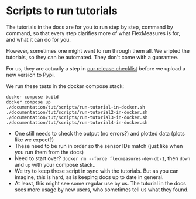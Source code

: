 # Scripts to run tutorials

The tutorials in the docs are for you to run step by step, command by command,
so that every step clarifies more of what FlexMeasures is for, and what it can do for you.

However, sometimes one might want to run through them all.
We sripted the tutorials, so they can be automated. They don't come with a guarantee.

For us, they are actually a step in [our release checklist](https://github.com/FlexMeasures/tsc/blob/main/RELEASE.md) before we upload a new version to Pypi.

We run these tests in the docker compose stack:

    docker compose build
    docker compose up
    ./documentation/tut/scripts/run-tutorial-in-docker.sh
    ./documentation/tut/scripts/run-tutorial2-in-docker.sh
    ./documentation/tut/scripts/run-tutorial3-in-docker.sh
    ./documentation/tut/scripts/run-tutorial4-in-docker.sh

- One still needs to check the output (no errors?) and plotted data (plots like we expect?)
- These need to be run in order so the sensor IDs match (just like when you run them from the docs)
- Need to start over? `docker rm --force flexmeasures-dev-db-1`, then `down` and `up` with your compose stack..
- We try to keep these script in sync with the tutorials. But as you can imagine, this is hard, as is keeping docs up to date in general.
- At least, this might see some regular use by us. The tutorial in the docs sees more usage by new users, who sometimes tell us what they found.
